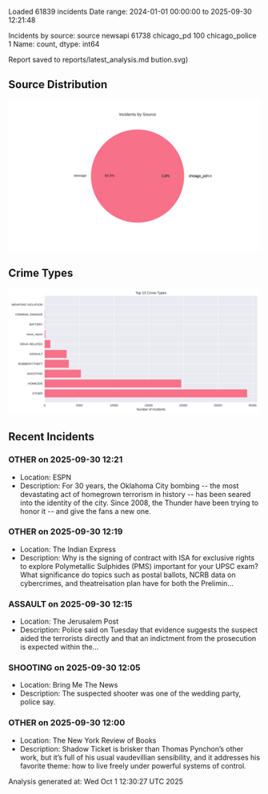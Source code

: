 
Loaded 61839 incidents
Date range: 2024-01-01 00:00:00 to 2025-09-30 12:21:48

Incidents by source:
source
newsapi           61738
chicago_pd          100
chicago_police        1
Name: count, dtype: int64

Report saved to reports/latest_analysis.md
bution.svg)

## Source Distribution
![Source Distribution](images/source_distribution.svg)

## Crime Types
![Crime Types](images/crime_types.svg)

## Recent Incidents

### OTHER on 2025-09-30 12:21
- Location: ESPN
- Description: For 30 years, the Oklahoma City bombing -- the most devastating act of homegrown terrorism in history -- has been seared into the identity of the city. Since 2008, the Thunder have been trying to honor it -- and give the fans a new one.


### OTHER on 2025-09-30 12:19
- Location: The Indian Express
- Description: Why is the signing of contract with ISA for exclusive rights to explore Polymetallic Sulphides (PMS) important for your UPSC exam? What significance do topics such as postal ballots, NCRB data on cybercrimes, and theatreisation plan have for both the Prelimin…


### ASSAULT on 2025-09-30 12:15
- Location: The Jerusalem Post
- Description: Police said on Tuesday that evidence suggests the suspect aided the terrorists directly and that an indictment from the prosecution is expected within the...


### SHOOTING on 2025-09-30 12:05
- Location: Bring Me The News
- Description: The suspected shooter was one of the wedding party, police say.


### OTHER on 2025-09-30 12:00
- Location: The New York Review of Books
- Description: Shadow Ticket is brisker than Thomas Pynchon’s other work, but it’s full of his usual vaudevillian sensibility, and it addresses his favorite theme: how to live freely under powerful systems of control.

Analysis generated at: Wed Oct  1 12:30:27 UTC 2025
